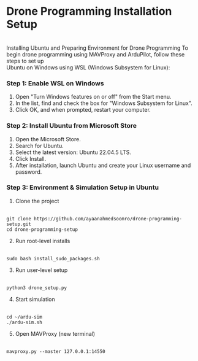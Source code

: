 # Drone Programming Installation Setup
<br>
Installing Ubuntu and Preparing Environment for Drone Programming
To begin drone programming using MAVProxy and ArduPilot, follow these steps to set up
<br>
Ubuntu on Windows using WSL (Windows Subsystem for Linux):

### Step 1: Enable WSL on Windows
1) Open "Turn Windows features on or off" from the Start menu.
2) In the list, find and check the box for "Windows Subsystem for Linux".
3) Click OK, and when prompted, restart your computer.

### Step 2: Install Ubuntu from Microsoft Store
1) Open the Microsoft Store.
2) Search for Ubuntu.
3) Select the latest version: Ubuntu 22.04.5 LTS.
4) Click Install.
5) After installation, launch Ubuntu and create your Linux username and password.

### Step 3: Environment & Simulation Setup in Ubuntu

1) Clone the project
<br>
<code>git clone https://github.com/ayaanahmedsoomro/drone-programming-setup.git</code>
<br>
<code>cd drone-programming-setup</code>

2) Run root-level installs
<br>
<code>sudo bash install_sudo_packages.sh</code>

3) Run user-level setup
<br>
<code>python3 drone_setup.py</code>

4) Start simulation
<br>
<code>cd ~/ardu-sim</code>
<br>
<code>./ardu-sim.sh</code>

5) Open MAVProxy (new terminal)
<br>
<code>mavproxy.py --master 127.0.0.1:14550</code>
